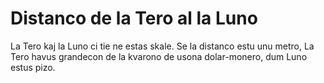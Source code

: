 # Distanco de la Tero al la Luno

La Tero kaj la Luno ci tie ne estas skale. Se la distanco estu unu metro, La
Tero havus grandecon de la kvarono de usona dolar-monero, dum Luno estus pizo.
